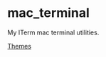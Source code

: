 # mac_terminal
My ITerm mac terminal utilities. 


[Themes](https://github.com/MohamedElashri/mac_terminal/tree/main/Themes)
